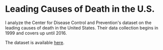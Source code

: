# Leading Causes of Death in the U.S.

I analyze the Center for Disease Control and Prevention's dataset on the leading causes of death in the United States. Their data collection begins in 1999 and covers up until 2016. 

The dataset is available [here](https://catalog.data.gov/dataset/age-adjusted-death-rates-for-the-top-10-leading-causes-of-death-united-states-2013).